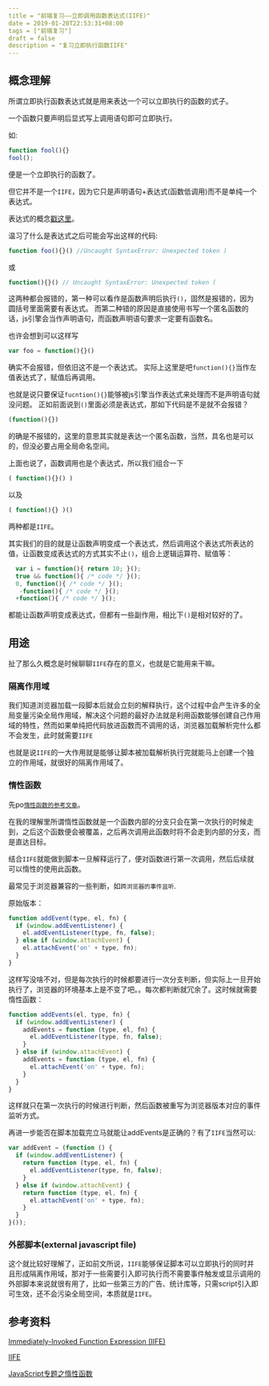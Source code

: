 ```yaml
---
title = "前端复习——立即调用函数表达式(IIFE)"
date = 2019-01-20T22:53:31+08:00
tags = ["前端复习"]
draft = false
description = "复习立即执行函数IIFE"
---
```


## 概念理解

所谓立即执行函数表达式就是用来表达一个可以立即执行的函数的式子。

一个函数只要声明后显式写上调用语句即可立即执行。

如:
``` javascript
function fool(){}
fool();
```
便是一个立即执行的函数了。

但它并不是一个`IIFE`，因为它只是声明语句+表达式(函数低调用)而不是单纯一个表达式。

表达式的概念[戳这里](https://developer.mozilla.org/zh-CN/docs/Web/JavaScript/Guide/Expressions_and_Operators#%E8%A1%A8%E8%BE%BE%E5%BC%8F)。

温习了什么是表达式之后可能会写出这样的代码:

``` javascript
function foo(){}() //Uncaught SyntaxError: Unexpected token )
```
或
``` javascript
function(){}() // Uncaught SyntaxError: Unexpected token (
```

这两种都会报错的，第一种可以看作是函数声明后执行`()`，固然是报错的，因为圆括号里面需要有表达式。
而第二种错的原因是直接使用书写一个匿名函数的话，js引擎会当作声明语句，而函数声明语句要求一定要有函数名。

也许会想到可以这样写
``` javascript
var foo = function(){}()
```
确实不会报错，但依旧这不是一个表达式。
实际上这里是吧`function(){}`当作左值表达式了，赋值后再调用。

也就是说只要保证`fucntion(){}`能够被js引擎当作表达式来处理而不是声明语句就没问题。
正如前面说到`()`里面必须是表达式，那如下代码是不是就不会报错？

``` javascript
(function(){})
```
的确是不报错的，这里的意思其实就是表达一个匿名函数，当然，具名也是可以的，但没必要占用全局命名空间。

上面也说了，函数调用也是个表达式，所以我们组合一下

``` javascript
( function(){}() )
```
以及
``` javascript
( function(){} )()
```
两种都是`IIFE`。

其实我们的目的就是让函数声明变成一个表达式，然后调用这个表达式所表达的值，让函数变成表达式的方式其实不止`()`，组合上逻辑运算符、赋值等：
``` javascript
  var i = function(){ return 10; }();
  true && function(){ /* code */ }();
  0, function(){ /* code */ }();
   -function(){ /* code */ }();
  +function(){ /* code */ }();
```
都能让函数声明变成表达式，但都有一些副作用，相比下`()`是相对较好的了。

## 用途

扯了那么久概念是时候聊聊`IIFE`存在的意义，也就是它能用来干嘛。


### 隔离作用域

我们知道浏览器加载一段脚本后就会立刻的解释执行，这个过程中会产生许多的全局变量污染全局作用域，解决这个问题的最好办法就是利用函数能够创建自己作用域的特性，然而如果单纯把代码放进函数而不调用的话，浏览器加载解析完什么都不会发生，此时就需要`IIFE`

也就是说`IIFE`的一大作用就是能够让脚本被加载解析执行完就能马上创建一个独立的作用域，就很好的隔离作用域了。


### 惰性函数

先po[`惰性函数的参考文章`](http://peter.michaux.ca/articles/lazy-function-definition-pattern)。

在我的理解里所谓惰性函数就是一个函数内部的分支只会在第一次执行的时候走到，之后这个函数便会被覆盖，之后再次调用此函数时将不会走到内部的分支，而是直达目标。

结合`IIFE`就能做到脚本一旦解释运行了，便对函数进行第一次调用，然后后续就可以惰性的使用此函数。

最常见于浏览器兼容的一些判断，如`跨浏览器的事件监听`.

原始版本：
``` javascript
function addEvent(type, el, fn) {
  if (window.addEventListener) {
    el.addEventListener(type, fn, false);
  } else if (window.attachEvent) {
    el.attachEvent('on' + type, fn);
  }
}
```

这样写没啥不对，但是每次执行的时候都要进行一次分支判断，但实际上一旦开始执行了，浏览器的环境基本上是不变了吧。。每次都判断就冗余了。这时候就需要惰性函数：

``` javascript
function addEvents(el, type, fn) {
  if (window.addEventListener) {
    addEvents = function (type, el, fn) {
      el.addEventListener(type, fn, false);
    }
  } else if (window.attachEvent) {
    addEvents = function (type, el, fn) {
      el.attachEvent('on' + type, fn);
    }
  }
}
```

这样就只在第一次执行的时候进行判断，然后函数被重写为浏览器版本对应的事件监听方式。

再进一步能否在脚本加载完立马就能让addEvents是正确的？有了`IIFE`当然可以:

``` javascript
var addEvent = (function () {
  if (window.addEventListener) {
    return function (type, el, fn) {
      el.addEventListener(type, fn, false);
    }
  } else if (window.attachEvent) {
    return function (type, el, fn) {
      el.attachEvent('on' + type, fn);
    }
  }
}());
```

### 外部脚本(external javascript file)

这个就比较好理解了，正如前文所说，`IIFE`能够保证脚本可以立即执行的同时并且形成隔离作用域，那对于一些需要引入即可执行而不需要事件触发或显示调用的外部脚本来说就很有用了，比如一些第三方的广告、统计库等，只需script引入即可生效，还不会污染全局空间，本质就是`IIFE`。

## 参考资料

[Immediately-Invoked Function Expression (IIFE)](http://benalman.com/news/2010/11/immediately-invoked-function-expression/#iife)

[IIFE](https://developer.mozilla.org/zh-CN/docs/Glossary/%E7%AB%8B%E5%8D%B3%E6%89%A7%E8%A1%8C%E5%87%BD%E6%95%B0%E8%A1%A8%E8%BE%BE%E5%BC%8F)

[JavaScript专题之惰性函数](https://github.com/mqyqingfeng/Blog/issues/44)
